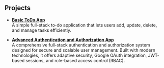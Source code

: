 ## Projects

- **[Basic ToDo App](https://fullstack-todo-basic.vercel.app)**  
  A simple full-stack to-do application that lets users add, update, delete, and manage tasks efficiently.

- **[Advanced Authentication and Authorization App](https://authn-app.vercel.app)**  
  A comprehensive full-stack authentication and authorization system designed for secure and scalable user management. Built with modern technologies, it offers adaptive security, Google OAuth integration, JWT-based sessions, and role-based access control (RBAC).
